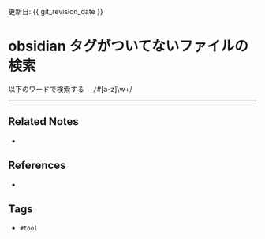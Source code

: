 更新日: {{ git_revision_date }}

# obsidian タグがついてないファイルの検索
以下のワードで検索する
` -/`#[a-z]\w+/` `

---
## Related Notes
- 

## References
- 

## Tags
- `#tool` 